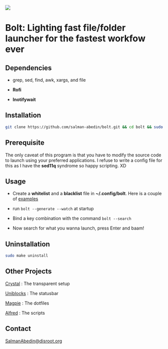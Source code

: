 ![](preview/bolt.gif)

# Bolt: Lighting fast file/folder launcher for the fastest workfow ever

## Dependencies

- grep, sed, find, awk, xargs, and file

- **Rofi**

- **Inotifywait**

## Installation

```sh
git clone https://github.com/salman-abedin/bolt.git && cd bolt && sudo make install
```

## Prerequisite

The only caveat of this program is that you have to modify the source code to launch using your preferred applications.
I refuse to write a config file for this as I have the **sed11q** syndrome so happy scripting. XD

## Usage

- Create a **whitelist** and a **blacklist** file in **~/.config/bolt**. 
    Here is a couple of [examples](https://github.com/salman-abedin/bolt/tree/master/example_config)

- run `bolt --generate --watch` at startup

- Bind a key combination with the command `bolt --search`

- Now search for what you wanna launch, press Enter and baam!

## Uninstallation

```sh
sudo make uninstall
```

## Other Projects

[Crystal](https://github.com/salman-abedin/crystal)
: The transparent setup

[Uniblocks](https://github.com/salman-abedin/uniblocks)
: The statusbar

[Magpie](https://github.com/salman-abedin/magpie)
: The dotfiles

[Alfred](https://github.com/salman-abedin/alfred)
: The scripts

## Contact

SalmanAbedin@disroot.org
